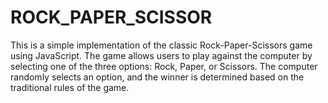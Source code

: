 # ROCK_PAPER_SCISSOR
This is a simple implementation of the classic Rock-Paper-Scissors game using JavaScript. The game allows users to play against the computer by selecting one of the three options: Rock, Paper, or Scissors. The computer randomly selects an option, and the winner is determined based on the traditional rules of the game. 
